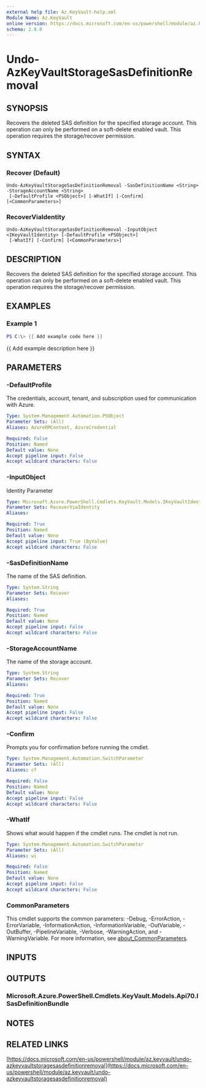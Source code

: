 ```yaml
---
external help file: Az.KeyVault-help.xml
Module Name: Az.KeyVault
online version: https://docs.microsoft.com/en-us/powershell/module/az.keyvault/undo-azkeyvaultstoragesasdefinitionremoval
schema: 2.0.0
---
```


# Undo-AzKeyVaultStorageSasDefinitionRemoval

## SYNOPSIS
Recovers the deleted SAS definition for the specified storage account.
This operation can only be performed on a soft-delete enabled vault.
This operation requires the storage/recover permission.

## SYNTAX

### Recover (Default)
```
Undo-AzKeyVaultStorageSasDefinitionRemoval -SasDefinitionName <String> -StorageAccountName <String>
 [-DefaultProfile <PSObject>] [-WhatIf] [-Confirm] [<CommonParameters>]
```

### RecoverViaIdentity
```
Undo-AzKeyVaultStorageSasDefinitionRemoval -InputObject <IKeyVaultIdentity> [-DefaultProfile <PSObject>]
 [-WhatIf] [-Confirm] [<CommonParameters>]
```

## DESCRIPTION
Recovers the deleted SAS definition for the specified storage account.
This operation can only be performed on a soft-delete enabled vault.
This operation requires the storage/recover permission.

## EXAMPLES

### Example 1
```powershell
PS C:\> {{ Add example code here }}
```

{{ Add example description here }}

## PARAMETERS

### -DefaultProfile
The credentials, account, tenant, and subscription used for communication with Azure.

```yaml
Type: System.Management.Automation.PSObject
Parameter Sets: (All)
Aliases: AzureRMContext, AzureCredential

Required: False
Position: Named
Default value: None
Accept pipeline input: False
Accept wildcard characters: False
```

### -InputObject
Identity Parameter

```yaml
Type: Microsoft.Azure.PowerShell.Cmdlets.KeyVault.Models.IKeyVaultIdentity
Parameter Sets: RecoverViaIdentity
Aliases:

Required: True
Position: Named
Default value: None
Accept pipeline input: True (ByValue)
Accept wildcard characters: False
```

### -SasDefinitionName
The name of the SAS definition.

```yaml
Type: System.String
Parameter Sets: Recover
Aliases:

Required: True
Position: Named
Default value: None
Accept pipeline input: False
Accept wildcard characters: False
```

### -StorageAccountName
The name of the storage account.

```yaml
Type: System.String
Parameter Sets: Recover
Aliases:

Required: True
Position: Named
Default value: None
Accept pipeline input: False
Accept wildcard characters: False
```

### -Confirm
Prompts you for confirmation before running the cmdlet.

```yaml
Type: System.Management.Automation.SwitchParameter
Parameter Sets: (All)
Aliases: cf

Required: False
Position: Named
Default value: None
Accept pipeline input: False
Accept wildcard characters: False
```

### -WhatIf
Shows what would happen if the cmdlet runs.
The cmdlet is not run.

```yaml
Type: System.Management.Automation.SwitchParameter
Parameter Sets: (All)
Aliases: wi

Required: False
Position: Named
Default value: None
Accept pipeline input: False
Accept wildcard characters: False
```

### CommonParameters
This cmdlet supports the common parameters: -Debug, -ErrorAction, -ErrorVariable, -InformationAction, -InformationVariable, -OutVariable, -OutBuffer, -PipelineVariable, -Verbose, -WarningAction, and -WarningVariable. For more information, see [about_CommonParameters](http://go.microsoft.com/fwlink/?LinkID=113216).

## INPUTS

## OUTPUTS

### Microsoft.Azure.PowerShell.Cmdlets.KeyVault.Models.Api70.ISasDefinitionBundle
## NOTES

## RELATED LINKS

[https://docs.microsoft.com/en-us/powershell/module/az.keyvault/undo-azkeyvaultstoragesasdefinitionremoval](https://docs.microsoft.com/en-us/powershell/module/az.keyvault/undo-azkeyvaultstoragesasdefinitionremoval)

